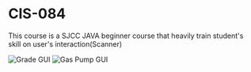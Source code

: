 # CIS-084
This course is a SJCC JAVA beginner course that heavily train student's skill on user's interaction(Scanner)

![Grade GUI](/Barry-Tan/CIS-084/op.png)
![Gas Pump GUI](/CIS-084/Capture.png)
